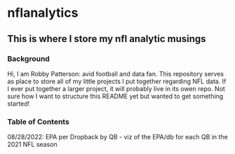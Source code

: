 # nflanalytics
## This is where I store my nfl analytic musings
### Background
Hi, I am Robby Patterson: avid football and data fan. This repository serves as place to store all of my little projects I put together regarding NFL data. If I ever put together a larger project, it will probably live in its owen repo. Not sure how I want to structure this README yet but wanted to get something started!

### Table of Contents
08/28/2022: EPA per Dropback by QB - viz of the EPA/db for each QB in the 2021 NFL season
